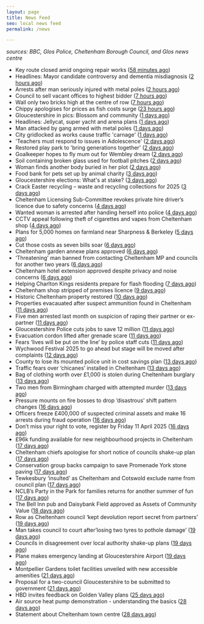 ```yaml
---
layout: page
title: News Feed
seo: local news feed
permalink: /news

---
```


_sources: BBC, Glos Police, Cheltenham Borough Council, and Glos news centre_

<!-- news_marker starts -->
- Key route closed amid ongoing repair works ([58 minutes ago](https://www.bbc.com/news/articles/cqx493jqx0jo))
- Headlines: Mayor candidate controversy and dementia misdiagnosis ([2 hours ago](https://www.bbc.com/news/articles/c9851440re5o))
- Arrests after man seriously injured with metal poles ([2 hours ago](https://www.bbc.com/news/articles/c8ep7l8xr8do))
- Council to sell vacant offices to highest bidder ([7 hours ago](https://www.bbc.com/news/articles/c0kxvgmx3d2o))
- Wall only two bricks high at the centre of row ([7 hours ago](https://www.bbc.com/news/articles/cx28mpndr5do))
- Chippy apologises for prices as fish costs surge ([23 hours ago](https://www.bbc.com/news/articles/cx2w4lqz73no))
- Gloucestershire in pics: Blossom and community ([1 days ago](https://www.bbc.com/news/articles/cy9vj3jqjw0o))
- Headlines: Jellycat, super yacht and arena plans ([1 days ago](https://www.bbc.com/news/articles/ce92ge1xemro))
- Man attacked by gang armed with metal poles ([1 days ago](https://www.bbc.com/news/articles/cj3xe562vk1o))
- City gridlocked as works cause traffic 'carnage' ([1 days ago](https://www.bbc.com/news/articles/cvgpm33k2zzo))
- 'Teachers must respond to issues in Adolescence' ([2 days ago](https://www.bbc.com/news/articles/cyvq7qqrvy0o))
- Restored play park to 'bring generations together' ([2 days ago](https://www.bbc.com/news/articles/ckgemkgryl9o))
- Goalkeeper hopes to fly mum out for Wembley dream ([2 days ago](https://www.bbc.com/news/articles/cd02e2pymjyo))
- Soil containing broken glass used for football pitches ([2 days ago](https://www.bbc.com/news/articles/cly52n7l3ryo))
- Woman finds another body buried in her plot ([2 days ago](https://www.bbc.com/news/articles/cq80q7kj3k3o))
- Food bank for pets set up by animal charity ([3 days ago](https://www.bbc.com/news/articles/c15v338xdqqo))
- Gloucestershire elections: What's at stake? ([3 days ago](https://www.bbc.com/news/articles/c74323j87xqo))
- Crack Easter recycling – waste and recycling collections for 2025 ([3 days ago](https://www.cheltenham.gov.uk/news/article/3002/crack_easter_recycling_%E2%80%93_waste_and_recycling_collections_for_2025))
- Cheltenham Licensing Sub-Committee revokes private hire driver’s licence due to safety concerns ([4 days ago](https://www.cheltenham.gov.uk/news/article/3001/cheltenham_licensing_sub-committee_revokes_private_hire_drivers_licence_due_to_safety_concerns))
- Wanted woman is arrested after handing herself into police ([4 days ago](https://gloucesternewscentre.co.uk/wanted-woman-is-arrested-after-handing-herself-into-police/))
- CCTV appeal following theft of cigarettes and vapes from Cheltenham shop ([4 days ago](https://gloucesternewscentre.co.uk/cctv-appeal-following-theft-of-cigarettes-and-vapes-from-cheltenham-shop/))
- Plans for 5,000 homes on farmland near Sharpness & Berkeley ([5 days ago](https://www.bbc.co.uk/sounds/play/p0l1v3k3))
- Cut those costs as seven bills soar ([6 days ago](https://www.bbc.co.uk/sounds/play/p0l1mstk))
- Cheltenham garden annexe plans approved ([6 days ago](https://gloucesternewscentre.co.uk/cheltenham-garden-annexe-plans-approved/))
- ‘Threatening’ man banned from contacting Cheltenham MP and councils for another two years ([6 days ago](https://gloucesternewscentre.co.uk/threatening-man-banned-from-contacting-cheltenham-mp-and-councils-for-another-two-years/))
- Cheltenham hotel extension approved despite privacy and noise concerns ([6 days ago](https://gloucesternewscentre.co.uk/cheltenham-hotel-extension-approved-despite-privacy-and-noise-concerns/))
- Helping Charlton Kings residents prepare for flash flooding ([7 days ago](https://www.cheltenham.gov.uk/news/article/3000/helping_charlton_kings_residents_prepare_for_flash_flooding))
- Cheltenham shop stripped of premises licence ([9 days ago](https://gloucesternewscentre.co.uk/cheltenham-shop-stripped-of-premises-licence/))
- Historic Cheltenham property restored ([10 days ago](https://gloucesternewscentre.co.uk/historic-cheltenham-property-restored/))
- Properties evacauated after suspect ammunition found in Cheltenham ([11 days ago](https://gloucesternewscentre.co.uk/propeties-evacauated-after-suspect-ammuintion-found-in-cheltenham/))
- Five men arrested last month on suspicion of raping their partner or ex-partner ([11 days ago](https://gloucesternewscentre.co.uk/five-men-arrested-last-month-on-suspicion-of-raping-their-partner-or-ex-partner/))
- Gloucestershire Police cuts jobs to save 12 million ([11 days ago](https://www.bbc.co.uk/sounds/play/p0l0mzhx))
- Evacuation cordon lifted after grenade scare ([11 days ago](https://gloucesternewscentre.co.uk/evacuation-cordon-lifted-after-grenade-scare/))
- Fears ‘lives will be put on the line’ by police staff cuts ([11 days ago](https://gloucesternewscentre.co.uk/fears-lives-will-be-put-on-the-line-by-police-staff-cuts/))
- Wychwood Festival 2025 to go ahead but stage will be moved after complaints ([12 days ago](https://gloucesternewscentre.co.uk/wychwood-festival-2025-to-go-ahead-but-stage-will-be-moved-after-complaints/))
- County to lose its mounted police unit in cost savings plan ([13 days ago](https://gloucesternewscentre.co.uk/county-to-lose-its-mounted-police-unit-in-cost-savings-plan/))
- Traffic fears over ‘chicanes’ installed in Cheltenham ([13 days ago](https://gloucesternewscentre.co.uk/traffic-fears-over-chicanes-installed-in-cheltenham/))
- Bag of clothing worth over £1,000 is stolen during Cheltenham burglary ([13 days ago](https://gloucesternewscentre.co.uk/bag-of-clothing-worth-over-1000-is-stolen-during-cheltenham-burglary/))
- Two men from Birmingham charged with attempted murder ([13 days ago](https://gloucesternewscentre.co.uk/two-men-from-birmingham-charged-with-attempted-murder/))
- Pressure mounts on fire bosses to drop ‘disastrous’ shift pattern changes ([16 days ago](https://gloucesternewscentre.co.uk/pressure-mounts-on-fire-bosses-to-drop-disastrous-shift-pattern-changes/))
- Officers freeze £400,000 of suspected criminal assets and make 16 arrests during fraud operation ([16 days ago](https://gloucesternewscentre.co.uk/officers-freeze-400000-of-suspected-criminal-assets-and-make-16-arrests-during-fraud-operation/))
- Don’t miss your right to vote, register by Friday 11 April 2025 ([16 days ago](https://www.cheltenham.gov.uk/news/article/2999/dont_miss_your_right_to_vote_register_by_friday_11_april_2025))
- £96k funding available for new neighbourhood projects in Cheltenham ([17 days ago](https://www.cheltenham.gov.uk/news/article/2998/96k_funding_available_for_new_neighbourhood_projects_in_cheltenham))
- Cheltenham chiefs apologise for short notice of councils shake-up plan ([17 days ago](https://gloucesternewscentre.co.uk/cheltenham-chiefs-apologise-for-short-notice-of-councils-shake-up-plan/))
- Conservation group backs campaign to save Promenade York stone paving ([17 days ago](https://gloucesternewscentre.co.uk/conservation-group-backs-campaign-to-save-promenade-york-stone-paving/))
- Tewkesbury ‘insulted’ as Cheltenham and Cotswold exclude name from council plan ([17 days ago](https://gloucesternewscentre.co.uk/tewkesbury-insulted-as-cheltenham-and-cotswold-exclude-name-from-council-plan/))
- NCLB’s Party in the Park for families returns for another summer of fun ([17 days ago](https://www.cheltenham.gov.uk/news/article/2997/nclbs_party_in_the_park_for_families_returns_for_another_summer_of_fun))
- The Bell Inn pub and Daisybank Field approved as Assets of Community Value ([18 days ago](https://www.cheltenham.gov.uk/news/article/2996/the_bell_inn_pub_and_daisybank_field_approved_as_assets_of_community_value))
- Row as Cheltenham council ‘kept devolution report secret from partners’ ([19 days ago](https://gloucesternewscentre.co.uk/row-as-cheltenham-council-kept-devolution-report-secret-from-partners/))
- Man takes council to court after’losing two tyres to pothole damage’ ([19 days ago](https://gloucesternewscentre.co.uk/man-takes-council-to-court-afterlosing-two-tyres-to-pothole-damage/))
- Councils in disagreement over local authority shake-up plans ([19 days ago](https://gloucesternewscentre.co.uk/councils-in-disagreement-over-local-authority-shake-up-plans/))
- Plane makes emergency landing at Gloucestershire Airport ([19 days ago](https://gloucesternewscentre.co.uk/plane-makes-emergency-landing-at-gloucestershire-airport/))
- Montpellier Gardens toilet facilities unveiled with new accessible amenities ([21 days ago](https://www.cheltenham.gov.uk/news/article/2995/montpellier_gardens_toilet_facilities_unveiled_with_new_accessible_amenities))
- Proposal for a two-council Gloucestershire to be submitted to government ([21 days ago](https://www.cheltenham.gov.uk/news/article/2994/proposal_for_a_two-council_gloucestershire_to_be_submitted_to_government))
- HBD invites feedback on Golden Valley plans ([25 days ago](https://www.cheltenham.gov.uk/news/article/2993/hbd_invites_feedback_on_golden_valley_plans))
- Air source heat pump demonstration - understanding the basics ([28 days ago](https://www.cheltenham.gov.uk/news/article/2992/air_source_heat_pump_demonstration_-_understanding_the_basics))
- Statement about Cheltenham town centre ([28 days ago](https://www.cheltenham.gov.uk/news/article/2991/statement_about_cheltenham_town_centre))

<!-- news_marker ends -->
